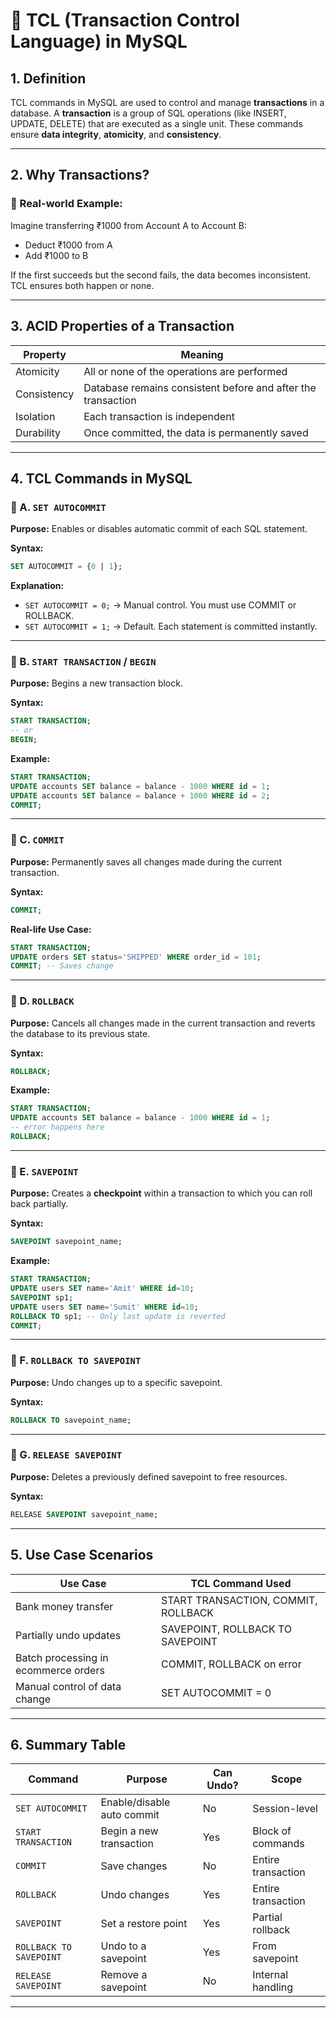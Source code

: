 

# 🔹 TCL (Transaction Control Language) in MySQL

##  1. **Definition**

TCL commands in MySQL are used to control and manage **transactions** in a database. A **transaction** is a group of SQL operations (like INSERT, UPDATE, DELETE) that are executed as a single unit. These commands ensure **data integrity**, **atomicity**, and **consistency**.

---

##  2. **Why Transactions?**

### 🔸 Real-world Example:

Imagine transferring ₹1000 from Account A to Account B:

* Deduct ₹1000 from A
* Add ₹1000 to B

If the first succeeds but the second fails, the data becomes inconsistent. TCL ensures both happen or none.

---

##  3. **ACID Properties of a Transaction**

| Property    | Meaning                                                      |
| ----------- | ------------------------------------------------------------ |
| Atomicity   | All or none of the operations are performed                  |
| Consistency | Database remains consistent before and after the transaction |
| Isolation   | Each transaction is independent                              |
| Durability  | Once committed, the data is permanently saved                |

---

##  4. **TCL Commands in MySQL**

### 🔹 A. `SET AUTOCOMMIT`

**Purpose:**
Enables or disables automatic commit of each SQL statement.

**Syntax:**

```sql
SET AUTOCOMMIT = {0 | 1};
```

**Explanation:**

* `SET AUTOCOMMIT = 0;` → Manual control. You must use COMMIT or ROLLBACK.
* `SET AUTOCOMMIT = 1;` → Default. Each statement is committed instantly.

---

### 🔹 B. `START TRANSACTION` / `BEGIN`

**Purpose:**
Begins a new transaction block.

**Syntax:**

```sql
START TRANSACTION;
-- or
BEGIN;
```

**Example:**

```sql
START TRANSACTION;
UPDATE accounts SET balance = balance - 1000 WHERE id = 1;
UPDATE accounts SET balance = balance + 1000 WHERE id = 2;
COMMIT;
```

---

### 🔹 C. `COMMIT`

**Purpose:**
Permanently saves all changes made during the current transaction.

**Syntax:**

```sql
COMMIT;
```

**Real-life Use Case:**

```sql
START TRANSACTION;
UPDATE orders SET status='SHIPPED' WHERE order_id = 101;
COMMIT; -- Saves change
```

---

### 🔹 D. `ROLLBACK`

**Purpose:**
Cancels all changes made in the current transaction and reverts the database to its previous state.

**Syntax:**

```sql
ROLLBACK;
```

**Example:**

```sql
START TRANSACTION;
UPDATE accounts SET balance = balance - 1000 WHERE id = 1;
-- error happens here
ROLLBACK;
```

---

### 🔹 E. `SAVEPOINT`

**Purpose:**
Creates a **checkpoint** within a transaction to which you can roll back partially.

**Syntax:**

```sql
SAVEPOINT savepoint_name;
```

**Example:**

```sql
START TRANSACTION;
UPDATE users SET name='Amit' WHERE id=10;
SAVEPOINT sp1;
UPDATE users SET name='Sumit' WHERE id=10;
ROLLBACK TO sp1; -- Only last update is reverted
COMMIT;
```

---

### 🔹 F. `ROLLBACK TO SAVEPOINT`

**Purpose:**
Undo changes up to a specific savepoint.

**Syntax:**

```sql
ROLLBACK TO savepoint_name;
```

---

### 🔹 G. `RELEASE SAVEPOINT`

**Purpose:**
Deletes a previously defined savepoint to free resources.

**Syntax:**

```sql
RELEASE SAVEPOINT savepoint_name;
```

---



##  5. **Use Case Scenarios**

| Use Case                             | TCL Command Used                    |
| ------------------------------------ | ----------------------------------- |
| Bank money transfer                  | START TRANSACTION, COMMIT, ROLLBACK |
| Partially undo updates               | SAVEPOINT, ROLLBACK TO SAVEPOINT    |
| Batch processing in ecommerce orders | COMMIT, ROLLBACK on error           |
| Manual control of data change        | SET AUTOCOMMIT = 0                  |

---

## 6. **Summary Table**

| Command                 | Purpose                    | Can Undo? | Scope              |
| ----------------------- | -------------------------- | --------- | ------------------ |
| `SET AUTOCOMMIT`        | Enable/disable auto commit | No        | Session-level      |
| `START TRANSACTION`     | Begin a new transaction    | Yes       | Block of commands  |
| `COMMIT`                | Save changes               | No        | Entire transaction |
| `ROLLBACK`              | Undo changes               | Yes       | Entire transaction |
| `SAVEPOINT`             | Set a restore point        | Yes       | Partial rollback   |
| `ROLLBACK TO SAVEPOINT` | Undo to a savepoint        | Yes       | From savepoint     |
| `RELEASE SAVEPOINT`     | Remove a savepoint         | No        | Internal handling  |

---

